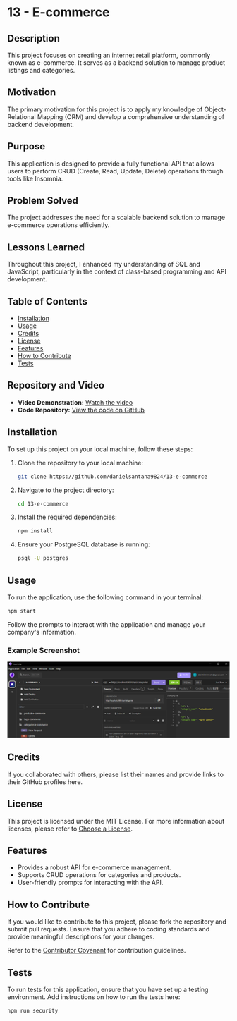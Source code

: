 
# 13 - E-commerce

## Description
This project focuses on creating an internet retail platform, commonly known as e-commerce. It serves as a backend solution to manage product listings and categories.

## Motivation
The primary motivation for this project is to apply my knowledge of Object-Relational Mapping (ORM) and develop a comprehensive understanding of backend development.

## Purpose
This application is designed to provide a fully functional API that allows users to perform CRUD (Create, Read, Update, Delete) operations through tools like Insomnia.

## Problem Solved
The project addresses the need for a scalable backend solution to manage e-commerce operations efficiently.

## Lessons Learned
Throughout this project, I enhanced my understanding of SQL and JavaScript, particularly in the context of class-based programming and API development.

## Table of Contents
- [Installation](#installation)
- [Usage](#usage)
- [Credits](#credits)
- [License](#license)
- [Features](#features)
- [How to Contribute](#how-to-contribute)
- [Tests](#tests)

## Repository and Video
- **Video Demonstration:** [Watch the video](https://app.screencastify.com/v2/manage/videos/SYPGNxywJ4tg9nBBlsi7)
- **Code Repository:** [View the code on GitHub](https://github.com/danielsantana9824/13-e-commerce)

## Installation
To set up this project on your local machine, follow these steps:

1. Clone the repository to your local machine:
   ```bash
   git clone https://github.com/danielsantana9824/13-e-commerce
   ```
2. Navigate to the project directory:
   ```bash
   cd 13-e-commerce
   ```
3. Install the required dependencies:
   ```bash
   npm install
   ```
4. Ensure your PostgreSQL database is running:
   ```bash
   psql -U postgres
   ```

## Usage
To run the application, use the following command in your terminal:
```bash
npm start
```
Follow the prompts to interact with the application and manage your company's information.

### Example Screenshot
![screenshot](images/screenshot.png)

## Credits
If you collaborated with others, please list their names and provide links to their GitHub profiles here.

## License
This project is licensed under the MIT License. For more information about licenses, please refer to [Choose a License](https://choosealicense.com/).

## Features
- Provides a robust API for e-commerce management.
- Supports CRUD operations for categories and products.
- User-friendly prompts for interacting with the API.

## How to Contribute
If you would like to contribute to this project, please fork the repository and submit pull requests. Ensure that you adhere to coding standards and provide meaningful descriptions for your changes.

Refer to the [Contributor Covenant](https://www.contributor-covenant.org/) for contribution guidelines.

## Tests
To run tests for this application, ensure that you have set up a testing environment. Add instructions on how to run the tests here:
```bash
npm run security
```
